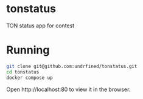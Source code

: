 # tonstatus

TON status app for contest

# Running

```sh
git clone git@github.com:undrfined/tonstatus.git
cd tonstatus
docker compose up
```

Open http://localhost:80 to view it in the browser.
